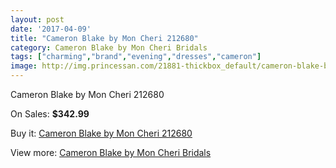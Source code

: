 ```yaml
---
layout: post
date: '2017-04-09'
title: "Cameron Blake by Mon Cheri 212680"
category: Cameron Blake by Mon Cheri Bridals
tags: ["charming","brand","evening","dresses","cameron"]
image: http://img.princessan.com/21881-thickbox_default/cameron-blake-by-mon-cheri-212680.jpg
---
```

Cameron Blake by Mon Cheri 212680

On Sales: **$342.99**
<a href="https://www.princessan.com/en/9946-cameron-blake-by-mon-cheri-212680.html"><amp-img layout="responsive" width="600" height="600" src="//img.princessan.com/21881-thickbox_default/cameron-blake-by-mon-cheri-212680.jpg" alt="Cameron Blake by Mon Cheri 212680 0" /></a>

Buy it: [Cameron Blake by Mon Cheri 212680](https://www.princessan.com/en/9946-cameron-blake-by-mon-cheri-212680.html "Cameron Blake by Mon Cheri 212680")

View more: [Cameron Blake by Mon Cheri Bridals](https://www.princessan.com/en/79- "Cameron Blake by Mon Cheri Bridals")